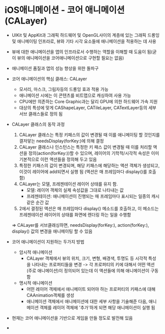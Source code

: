 # iOS애니메이션 - 코어 애니메이션(CALayer)

- UIKit 및 AppKit과 그래픽 하드웨어 및 OpenGL사이의 계층에 있는 그래픽 드롱잉 및 애니메이팅 인프라로, 뷰와 기타 시각 요소들에 애니메이션을 적용하는 데 사용

- 뷰에 대한 애니메이션을 앱의 인프라로서 수행하는 역할을 이해할 때 도움이 됨(굳이 뷰의 애니메이션을 코어애니메이션으로 구현할 필요는 없음)

- 애니메이션 품질과 앱의 성능 향상을 위한 돌파구

- 코어 애니메이션의 핵심 클래스: CALayer

  - 모서리, 마스크, 그림자등의 드롱잉 효과 적용 가능
  - 애니메이션 시에는 이 콘텐츠를 비트맵으로 캐싱하여 사용 가능
  - CPU에만 의존하는 Core Graphic과는 달리 GPU에 의한 하드웨어 가속 지원
  - 대상의 특성에 맞게 CAShapeLayer, CATileLayer, CATextLayer등의 세부 서브 클래스들로 정의 됨

- CALayer 클래스의 동작 과정

  1. CALayer 클래스는 특정 키패스의 값이 변경될 때 이를 애니메이팅 할 것인지를 결저앟는 needsDisplay(forKey:)에 의해 결정
  2. CALayer 클래스나 인스턴스는 특정한 키 패스 값이 변경될 때 이를 처리할 액션을 정의(action(forKey:))할 수 있으며, 레이어의 기학적/시각적 속성은 이미 기본적으로 이런 액션들을 정의해 두고 있음
  3. 특정한 키패스의 값이 변경되며, 해당 키패스에 해당하는 액션 객체가 생성되고, 이것이 레이어에 add되면서 실행 됨 (액션은 매 프레임마다 display()를 호출함)
  4. CALayer는 모델, 프레젠테이션 레이어 상태를 유지 함.
     - 모델: 레이어 객체의 실제 속성값을 그대로 나타내는 값
     - 프레젠테이션: 애니메이션이 진행되는 매 프레임마다 표시되는 일종의 캐시 같은 순간 값
  5. 2에서 결정된 액션은 매 프레임마다 display() 메소드를 호출하고, 이 메소드는 프레젠테이션 레이어의 상태를 화면에 렌더링 하는 일을 수행함

  => CALayer를 서브클래싱하면, needsDisplay(forKey:), action(forKey:), display() 값의 변경을 애니메이팅 할 수 있음

- 코어 애니메이션이 지원하는 두가지 방법

  - 암시적 애니메이션
    - CALayer 객체에서 뷰의 위치, 크기, 변형, 배경색, 투명도 등 시각적 특성을 나타내는 프로퍼티들을 변경 -> 각 프로퍼티의 키에 대해서 어떤 액션(주로 애니메이션)이 정의되어 있는데 이 액션들에 의해 애니메이션이 구동 함
  - 명시적 애니메이션
    - 어떤 레이어 객체에서 애니메이트 되어야 하는 프로퍼티의 키패스에 대해 CAAnimation객체를 생성
    - 애니메이션 객체에서 애니메이션에 대한 세부 사항을 기술해준 다음, 애니메이션 객체를 레이어 객체에 '추가'하게 되면 해당 애니메이션이 실행 됨

- 현재는 코어 애니메이션을 기반으로 게임을 만들 정도로 발전해 있음

- 